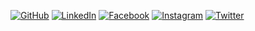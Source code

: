 

<p style=display:center>
<a href="https://github.com/sisodiya2421"><img src="https://img.icons8.com/bubbles/50/000000/github.png" alt="GitHub"/></a>
<a href="https://www.linkedin.com/in/umerovJavokhir/"><img src="https://img.icons8.com/bubbles/50/000000/linkedin.png" alt="LinkedIn"/></a>
<a href="https://www.facebook.com/maks.klaus/"><img src="https://img.icons8.com/bubbles/50/000000/facebook-new.png" alt="Facebook"/></a>
<a href="https://www.instagram.com/maks.klaus9/"><img src="https://img.icons8.com/bubbles/50/000000/instagram.png" alt="Instagram"/></a>
<a href="https://twitter.com/klugger11"><img src="https://img.icons8.com/bubbles/50/000000/twitter.png" alt="Twitter"/></a>
</p>




